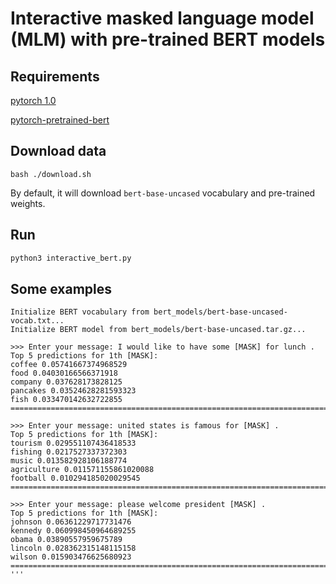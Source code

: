 # Interactive masked language model (MLM) with pre-trained BERT models

## Requirements

[pytorch 1.0](https://pytorch.org)

[pytorch-pretrained-bert](https://github.com/huggingface/pytorch-pretrained-bert)

## Download data

`bash ./download.sh`

By default, it will download `bert-base-uncased` vocabulary and pre-trained weights.

## Run

```python
python3 interactive_bert.py
```

## Some examples

```
Initialize BERT vocabulary from bert_models/bert-base-uncased-vocab.txt...
Initialize BERT model from bert_models/bert-base-uncased.tar.gz...

>>> Enter your message: I would like to have some [MASK] for lunch .
Top 5 predictions for 1th [MASK]:
coffee 0.05741667374968529
food 0.04030166566371918
company 0.037628173828125
pancakes 0.03524628281593323
fish 0.033470142632722855
================================================================================

>>> Enter your message: united states is famous for [MASK] .
Top 5 predictions for 1th [MASK]:
tourism 0.029551107436418533
fishing 0.0217527337372303
music 0.013582928106188774
agriculture 0.011571155861020088
football 0.010294185020029545
================================================================================

>>> Enter your message: please welcome president [MASK] .
Top 5 predictions for 1th [MASK]:
johnson 0.06361229717731476
kennedy 0.060998450964689255
obama 0.03890557959675789
lincoln 0.028362315148115158
wilson 0.015903476625680923
================================================================================
'''
